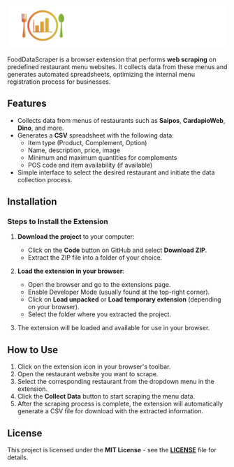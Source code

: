<!-- PROJECT LOGO-->
<br />
<div align="center">
  <a>
    <img src="images/logo.png" alt="Logo">
  </a>
</div>

FoodDataScraper is a browser extension that performs **web scraping** on predefined restaurant menu websites. It collects data from these menus and generates automated spreadsheets, optimizing the internal menu registration process for businesses.

## Features

- Collects data from menus of restaurants such as **Saipos**, **CardapioWeb**, **Dino**, and more.
- Generates a **CSV** spreadsheet with the following data:
  - Item type (Product, Complement, Option)
  - Name, description, price, image
  - Minimum and maximum quantities for complements
  - POS code and item availability (if available)
- Simple interface to select the desired restaurant and initiate the data collection process.

## Installation

### Steps to Install the Extension

1. **Download the project** to your computer:
   - Click on the **Code** button on GitHub and select **Download ZIP**.
   - Extract the ZIP file into a folder of your choice.

2. **Load the extension in your browser**:
   - Open the browser and go to the extensions page.
   - Enable Developer Mode (usually found at the top-right corner).
   - Click on **Load unpacked** or **Load temporary extension** (depending on your browser).
   - Select the folder where you extracted the project.

3. The extension will be loaded and available for use in your browser.

## How to Use

1. Click on the extension icon in your browser's toolbar.
2. Open the restaurant website you want to scrape.
3. Select the corresponding restaurant from the dropdown menu in the extension.
4. Click the **Collect Data** button to start scraping the menu data.
5. After the scraping process is complete, the extension will automatically generate a CSV file for download with the extracted information.

## License
This project is licensed under the **MIT License** - see the **[LICENSE](LICENSE)** file for details.